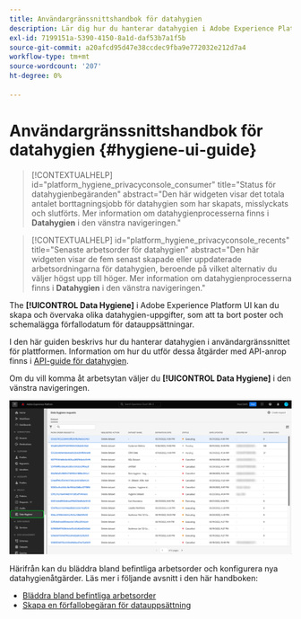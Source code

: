 ```yaml
---
title: Användargränssnittshandbok för datahygien
description: Lär dig hur du hanterar datahygien i Adobe Experience Platform användargränssnitt.
exl-id: 7199151a-5390-4150-8a1d-daf53b7a1f5b
source-git-commit: a20afcd95d47e38ccdec9fba9e772032e212d7a4
workflow-type: tm+mt
source-wordcount: '207'
ht-degree: 0%

---
```


# Användargränssnittshandbok för datahygien {#hygiene-ui-guide}

>[!CONTEXTUALHELP]
>id="platform_hygiene_privacyconsole_consumer"
>title="Status för datahygienbegäranden"
>abstract="Den här widgeten visar det totala antalet borttagningsjobb för datahygien som har skapats, misslyckats och slutförts. Mer information om datahygienprocesserna finns i **Datahygien** i den vänstra navigeringen."

>[!CONTEXTUALHELP]
>id="platform_hygiene_privacyconsole_recents"
>title="Senaste arbetsorder för datahygien"
>abstract="Den här widgeten visar de fem senast skapade eller uppdaterade arbetsordningarna för datahygien, beroende på vilket alternativ du väljer högst upp till höger. Mer information om datahygienprocesserna finns i **Datahygien** i den vänstra navigeringen."

The **[!UICONTROL Data Hygiene]** i Adobe Experience Platform UI kan du skapa och övervaka olika datahygien-uppgifter, som att ta bort poster och schemalägga förfallodatum för datauppsättningar.

I den här guiden beskrivs hur du hanterar datahygien i användargränssnittet för plattformen. Information om hur du utför dessa åtgärder med API-anrop finns i [API-guide för datahygien](../api/overview.md).

Om du vill komma åt arbetsytan väljer du **[!UICONTROL Data Hygiene]** i den vänstra navigeringen.

![Bilden visar [!UICONTROL Data Hygiene] arbetsytan i plattformsgränssnittet](../images/ui/overview/home.png)

Härifrån kan du bläddra bland befintliga arbetsorder och konfigurera nya datahygienåtgärder. Läs mer i följande avsnitt i den här handboken:

* [Bläddra bland befintliga arbetsorder](./browse.md)
* [Skapa en förfallobegäran för datauppsättning](./dataset-expiration.md)
<!-- * [Create a record delete request](./record-delete.md) -->
